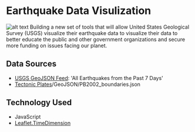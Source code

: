 # Earthquake Data Visulization
![alt text](https://raw.githubusercontent.com/david880110/Visualizing-Data-with-Leaflet/master/image/img.png)
Building a new set of tools that will allow United States Geological Survey (USGS) visualize their earthquake data to visualize their data to better educate the public and other government organizations and secure more funding on issues facing our planet.

## Data Sources
* [USGS GeoJSON Feed](http://earthquake.usgs.gov/earthquakes/feed/v1.0/geojson.php): 'All Earthquakes from the Past 7 Days'
* [Tectonic Plates](https://github.com/fraxen/tectonicplates)/GeoJSON/PB2002_boundaries.json

## Technology Used

-   JavaScript
-   [Leaflet.TimeDimension](https://github.com/socib/Leaflet.TimeDimension)

